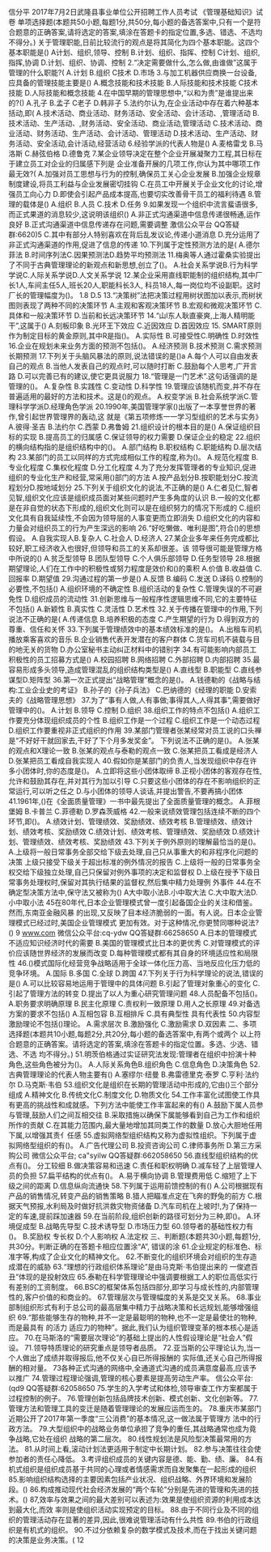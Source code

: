 信分平
2017年7月2日武隆县事业单位公开招聘工作人员考试
《管理基础知识》试卷
单项选择题(本题共50小题,每题1分,共50分,每小题的备选答案中,只有一个是符
合题意的正确答案,请将选定的答案,填涂在答题卡的指定位置,多选、错选、不选均不得分。)
关于管理职能,日前比较流行的观点是将其简化为四个基本职能。这四个基本职能是()
A计划、组织,领导、控制
B.计划、组织、指挥、控制
C计划、组织,指挥,协调
D.计划、组织、协调、控制
2.“决定需要做什么,怎么做,由谁做”这属于管理的什么职能?(
A.计划
B.组织
C技术
D.市场
3.与加工机器供应商换一台设备,应具备的管理技能主要是()
A.概念技能和技术技能
B.人际技能和技术技能
C技术技能
D.人际技能和概念技能
4.在中国早期的管理思想中,“以和为贵”是谁提出来的?()
A.孔子
B.孟子
C老子
D.韩非子
5.法约尔认为,在企业活动中存在着六种基本括动,即(
A.技术活动、商业活动、财务活动、安全活动、会计活动、,管理活动
B.技术活动、生产活动、,财务活动、安全活动、商业活动,管理活动
C.技术活动、商业活动、财务活动、生产活动、会计活动、管理活动
D.技术活动、生产活动、财务活动、安全活动,会计活动,经营活动
6.经验学派的代表人物是()
A.麦格雷戈
B.马洛斯
C.赫弦伯格
D.德鲁克
7.某企业领导决定在整个企业开展凝聚力工程,其日标在于建立员工对企业的归属感下列是
企业准备开展的几项工作,你认为其中哪项工作最无效?(
A.加强对员工思想与行为的控制,确保员工关心企业发展
B.加强企业规章制度建设,将员工利益与企业发展密切挂钩
C.在员工中开展关于企业文化的讨论,增强员工向心力
D.即使会引起产品成本提高,也要切实改善骨干员工的福利待遇
8.管理的载体是()
A.组织
B.人员
C.技术
D.任务
9.如果发现一个组织中流言蜚语很多,而正式果道的消息较少,这说明该组织()
A.非正式沟通渠道中信息传递很畅通,运作良好
B.正式沟通渠道中信息传递存在问题,需要调整
激信公众平台
QQ答疑群:6620)5
C.其中有部分人特别喜欢在背后乱发议论,传递小道消息
D.充分运用了非正式沟通渠道的作用,促进了信息的传递
10.下列属于定性预测方法的是(
A.德尔菲法
B.时间序列法C.因果预测法D.趋势平均预测法
11.梅奥等人通过霍桑实验提出了不同于古典管理理论的新观点和新思想,创立了()。
A.社会关系学说B.行为科学学说C.人际关系学说D.人文关系学说
12.某企业采用直线职能制的组织结构,其中厂长1人,车间主任5人,班长20人,职能科长3人,
科员18人,每一岗位均不设副职。这时厂长的管理幅度为()。
1.8
D.5
13.“决策树”法把决策过程用树状图加以表示,而树状图则表现了两种不同的决策环节
A.主观和客观决策环节
B.宏观和微观决策环节
C.具体和一般决策环节
D.当前和长远决策环节
14.“山l东人耿直豪爽,上海人精明能干”,这属于()
A.刻板印象
B.光环王下效应
C.近因效应
D.首因效应
15. SMART原则作为制定目标的黄金原则,其中R是指()。
A.实际性
B.可接受性C.明确性
D.时效性
16.企业在规划未来业务方面的预测不包括()。
A.经济预测
B.技术预测
C.需求预测
长期预测
17.下列关于头脑风暴法的原则,说法错误的是()a
A.每个人可以自由发表自己的观点
B.当他人发表自己的观点时,可以随时打断
C.鼓励每个人思考,广开言路
D.可以完善已有的建议,使它更具说服力
18.“管理是一门艺术”.这句话强调的是管理的()。
A.复杂性
B.实践性
C.变动性
D.科学性
19.管理应该随机而变,并不存在普遍适用的最好的方法和技术。这是()的观点。
A.权变学派
B.社会系统学派C.管理科学学派D.经理角色学派
20.1990年,美国管理学家()出版了一本享誉世界的著作,曾引起世界管理界的轰动,这
就是《第五项修炼一一学习型组织的艺术与实务》
A.彼得·圣吉
B.法约尔
C.西蒙
D.弗鲁姆
21.组织设计的根本目的是()
A.保证组织目标的实现
B.提高员工的归属感
C.保证领导的权力需要
D.保证企业的稳定
22.组织的横向结构指的是组织结构中的()。
A.部门结构
B.职权结构
C.职能结构
D.层次结构
23.某部门的员工以同样的方式完成相似工作的程度,称为()。
A.规范化程度
B.专业化程度
C.集权化程度
D.分工化程度
4.为了充分发挥管理者的专业知识,促进组织的专业化生产和经营,常采用()部门的方法
A.按产品划分B.按职能划分C.按流程划分D.按地域划分
25.下列关于组织文化的说法,不正确的是()
A.仁者见仁,智者见智,组织文化应该是组织成员面对某些问题时产生多角度的认识
B.一般的文化都是在非自觉的状态下形成的,组织文化则可以是在组织努力的情况下形成的
C.组织文化具有自我延续性,不会因为领导层的人事变更而立即消失
D.组织文化的内容和力量会对组织员工的行为产生深远的影响
26.“好吃懒做、唯利是图”,符合()的思想假设。
A.自我实现人B.复杂人
C.社会人
D.经济人
27.某企业多年来任务完成都比较好,职工经济收入也很好,但领导和员工的关系却很差。该
领导很可能是管理方格中所说的()
A.贫乏型领导
B.团队型领导
C.个人俱乐部领导
D.任务型领导
28.根据期望理论,人们在工作中的积极性或努力程度是效价和()的乘积
A.价值
B.收益值
C.回报率
D.期望值
29.沟通过程的第一步是()
A.反馈
B.编码
C.发送
D.译码
0.控制的必要性,不包括()
A.组织环境的不确定性
B.组织活动的复杂性
C.管理失误的不可避免性
D.组织成员的流动性
31.创新思维与一般程序性逻辑思维不同,它的主要特征不包括()
A.新颖性
B.真实性
C.灵活性
D.艺术性
32.关于传播在管理中的作用,下列说法不正确的是(
A.传递信息
B.培养积极的态度
C.产生期望的行为
D.得到双方的尊重、信任和关怀
33.下列属于管理绩效中的基本绩效标准的是()。
A.出租车司机播放乘客喜欢的音乐
B.企业销售代表开发潜在的客户群体
C.货车司机不装载与目的地无关的货物
D.办公室秘书主动纠正材料中的错别字
34.有可能影响内部员工积极性的员工招募方式是()
A.校园招聘
B.网络招聘
C.外部招聘
D.内部招聘
35.最容易形成多头领导,造成管理混乱的组织结构类型是()
A.直线型
B.职能型
C.直线参谋型D.矩阵型
36.第一次正式提出“战略管理”概念的是()。
A.钱德勒的《战略与结构:工业企业史的考证》
B.孙子的《孙子兵法》
C.巴纳德的《经理的职能
D.安索夫的《战略管理思想》
37.为了“事有人做,人有事做;事得其人,人得其事”,需要做好管理中的()。
A.计划
B.领导
C.控制
D.组织
38.组织工作的特点不包括()
A.组织工作要充分体现组织成员的个性
B.组织工作是一个过程
C.组织工作是一个动态过程
D.组织工作要重视非正式组织的作用
39.某部门管理者张某经常对员工说的口头禅是“不好好干就回家去,干好了下个月多发奖金”。
下列说法不正确的是()。
A.张某的观点和X理论一致
B.张某的观点与泰勒的观点一致
C.张某把员工看成是经济人
D.张某把员工看成自我实现人
40.假如你是某部门的负责人,当发现组织中存在许多小团体时,你的态度是()。
A.立即将这些小团体取缔
B.正视小团体的客观存在性,允许和鼓励其存在,并对其行为加以引导
C.只要这些小团体的存在不影响组织的正常运行,可以听之任之
D.与小团体的领导人谈话,并提出警告,不要再搞小团体
41.1961年,()在《全面质量管理》一书中最先提出了全面质量管理的概念。
A.菲根堡姆
B.卡普兰
C.菲德勒
D.罗森茨威格
42.一般来说绩效管理包括连续不断的四个环节,即()。
A.绩效计划、管理绩效、奖励绩效、绩效考核
B.管理绩效、绩效计划、绩效考核、奖励绩效
C.绩效计划、绩效考核、管理绩效、奖励绩效
D.绩效计划、管理绩效、绩效考核、奖励绩效
43.下列关于例外原则的理解最恰当的是()。
A.上级将一般日常事务全部交给下级去处理,自己只从事重大的和非程序化问题的决策
上级只接受下级关于超出标准的例外情况的报告
C.上级将一般的日常事务全权交给下级独立处理,自己只保留对例外事项的决定和监督权
D.上级在授予下级日常事务处理权时,保留对其执行结果的监督权,然后集中精力处理例
外事件
44.在不确定型决策方法中,保守法又被称为()
A大中取小法B.小中取大法
C.大中取大法D.小中取小法
45在80年代,日本企业管理模式曾一度引起备国企业的关注和借鉴。然而,东南亚金融风暴
的出现,又反映了目本经济脆弱的一面。有人说。日本企业管理模式已经过时,美国企业管理模式
更加有效。对于这种情况,你更赞同哪种说法?()
9
www.com
微信公众平台:cq-ydw
QQ答疑群:66258650
A.日本的管理模式不适应知识经济时代的需要
B.美国的管理模式比日本的更优秀
C.对管理模式的评价应该随世界经济的发展而改变
D.每种管理模式都有其自身的环境适应性和局限性
46.()模式国际化经营竞争战略适用于全球一体化压力高、当地反应化压力低的竞争环境。
A.国际
B.多国
C.全球
D.跨国
47.下列关于行为科学理论的说法,错误的是()
A.可以比较容易地运用于管理中的具体问题
B.引起了管理对象重心的变化
C.引起了管理方法的转变
D.提出了以人为重心研究管理问题
48.人员配备不包括()。
A.职务要求明确原理
B.民主化原理
C.责权利一致原理
D.用人之长原理
49.对备选方案的要求不包括()
A.互相包容
B.互相排斥
C.具有典型性
具有代表性
50.内容型激励理论不包括()理论。
A.需求层次
B.激励强化
C.激励需求
D.双因素
二、多项选择题(本题共10小题,每题2分,共20分,每小题的备选答案中,有两个或两个
以上符合题意的正确答案。请将选定的答案,填涂在答题卡的指定位置。多选、少选、错选、不选
均不得分。)
51.明茨伯格通过实证研究法发现:管理者在组织中扮演十种角色,这些角色被分为()。
A.人际关系角色B.组织角色
C.信息角色
D.决策角色
52.古典管理理论的代表人物主要有()
A.塞缪尔·纽曼
B.弗雷德里克·泰罗
C.亨利·法约尔
D.马克斯·韦伯
53.组织文化是组织在长期的管理活动中形成的,它由()三个部分组成
A.精神文化
B.传统文化C.制度文化
D.物质文化
54.工作丰富化试图使工作具有更高的挑战性和成就感。下列方法中能使工作丰富起来的有()
A.鼓励下属人员参与管理,鼓励人们之间互相交往
B.采取措施以确保下属能够看到自己为工作和组织所作的贡献
C.在其能力范围内,最大量地增加其同类工作的数量
D.放心大胆地任用下属,以增强其责亻任感
55.虚拟网络型组织结构又称为虚拟性组织。下列属于虚拟网络型组织的有()。
A.广告代理公司
B.投资咨询公司
C.律师事务所
D.第三方采购公司
微信公众平台; ca"syilw
QQ答疑群:662058650
56.直线型组织结构的优点有()。
分工较细
B.做决策容易和迅速
C.责任和职权明确
D.减车轻了上层管理人员的负担
57.扁平结构的优点有()。
A.易于横向协调
B.管理费用低
C.缩短了上下级之间的距离
D.信息纵向流通快
58.下列属于运用前馈控制的有()
A.公司根据现有产品的销售情况,转变产品的销售策略
B.猎人把瞄准点定在飞奔的野兔的前方
C.根据天气预报,水利局及时做好抗洪救灾物资储备
D.汽车司机在上坡时!,为了保持一定的车速,提前踩加速器
59.在当前阶段,组织创新的路径可划分为三种,即()。
A.环境促成型
B.战略先导型
C.技术诱导型
D.市场压力型
60.领导者的基础性权力有()。
B.奖励权
专长权
D.个人影响权
A.法定权
三、判断题(本题共30小题,每题1分,共30分。判断正确的在答题卡相应位置涂“A”,
错误的涂
61.企业规定的标准色、标准字等,构成了企业文化的精神文化。
62.不断变化的组织环境会对组织的生存造成潜在的威胁
63.“理想的行政组织体系理论”是由马克斯·韦伯提出来的
一俊遮百丑”体现的是投射效应
65.泰勒在科学管理理论中强调要根据工人的职位高低实行有差别的工资制度。
66.BSC的框架体系包括四部分,即学习与成长性的,内部管理性的,客户价值的和商业的。
67.管理层次与管理幅度的关系是交叉关系。
68.事业部制组织形式有利于总公司的最高层集中精力于战略决策和长远规划,能够增强组织
69.“那些能够生存的物种,并不一定是最聪明的物种,也不一定是最使壮的物种,而是最具有
的活力
适应力的物种”。据此,我们认为组织管理变革的根本核心是适应。
70.在马斯洛的“需要层次理论”的基础上提出的人性假设理论是“社会人”假设。
71.领导特质理论的研究重点是领导者品质。
72.亚当斯的公平理论认为,当一个人做出了成绩并取得报后,他不仅关心自已所得报酬的
实际值,还关心自己所得报酬的相对量。
73各种正式沟通的网络中,全通道式沟通的成员满意度最高,应该予以推广
74.管理过程理论强调,管理的核心要素是提高劳动生产率。
信公众平台:(qd9
QQ答疑群:62058650
75.学生的入学考试和体检,领导审查工作方案都属于过程控制的例子。
76.管理创新包括品牌技术创新、模式创新、文化创新等。
77.管理方法和管理工具的变迁是随着管理理论的发展应运而生的。
78.重庆市某部门近期公开了2017年第一季度“三公消费”的基本情况,这一做法属于管理方
法中的行政方法。
79.大型组织中的战略业务单位承担了竞争的重任,其战略通常也成为竟争战略,它处在组织
战略的第二层次。
80.线性规划法是风险型决策最常用的方法。
81.从时间上看,滚动计划法更适用于制定中长期计划。
82.参与决策往往会使参加者的责任心降低。
3.考评组织成员的关键内容是德、能、勤、绩、廉。
84.有机式组织是组织成员基于共同的心理或者情感需求而自发聚集在一起形成的组织
85.影响组织结构选择的主要因素包括产业状况、组织战略、外界环境和发展阶段。()
86.构成推动现代社会经济发展的“两个车轮”分别是先进的管理和先进的技术。()
87,效率与效果之间的最大差别可以表述为:效果是使组织资源的利用成本达到最大化,而效
率则是使组织活动实现预定的目标。
88.由于不同行业及不同的组织的管理活动存在显著的差异,因此,很难说管理活动有什么共性
89.书伯的行政组织是有机式的组织。
90.不过分依赖复杂的数学模式及技术,而在于找出关键问题的决策是业务决策。(
12
